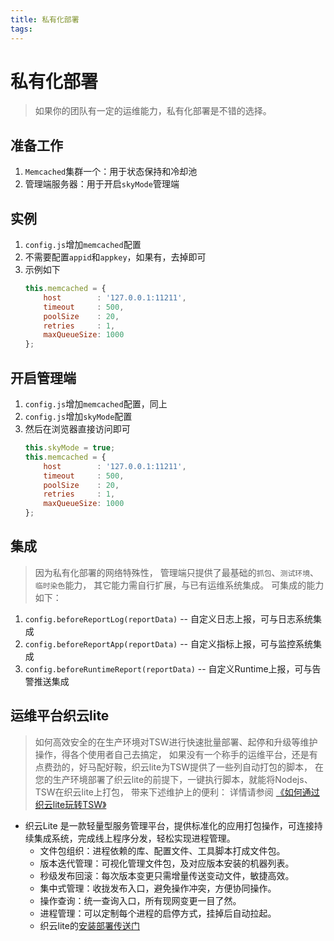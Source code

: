 ```yaml
---
title: 私有化部署
tags:
---
```

# 私有化部署

> 如果你的团队有一定的运维能力，私有化部署是不错的选择。


## 准备工作

1. `Memcached`集群一个：用于状态保持和冷却池
1. 管理端服务器：用于开启`skyMode`管理端


## 实例

1. `config.js`增加`memcached`配置
1. 不需要配置`appid`和`appkey`，如果有，去掉即可
1. 示例如下
    ```js
    this.memcached = {
        host        : '127.0.0.1:11211',
        timeout     : 500,
        poolSize    : 20,
        retries     : 1,
        maxQueueSize: 1000
    };
    ```


## 开启管理端

1. `config.js`增加`memcached`配置，同上
1. `config.js`增加`skyMode`配置
1. 然后在浏览器直接访问即可
    ```js
    this.skyMode = true;
    this.memcached = {
        host        : '127.0.0.1:11211',
        timeout     : 500,
        poolSize    : 20,
        retries     : 1,
        maxQueueSize: 1000
    };
    ```


## 集成

> 因为私有化部署的网络特殊性，
> 管理端只提供了最基础的`抓包`、`测试环境`、`临时染色`能力，
> 其它能力需自行扩展，与已有运维系统集成。
> 可集成的能力如下：

1. `config.beforeReportLog(reportData)` -- 自定义日志上报，可与日志系统集成
1. `config.beforeReportApp(reportData)` -- 自定义指标上报，可与监控系统集成
1. `config.beforeRuntimeReport(reportData)` -- 自定义Runtime上报，可与告警推送集成


## 运维平台织云lite

> 如何高效安全的在生产环境对TSW进行快速批量部署、起停和升级等维护操作，得各个使用者自己去搞定，
如果没有一个称手的运维平台，还是有点费劲的，好马配好鞍，织云lite为TSW提供了一些列自动打包的脚本，
在您的生产环境部署了织云lite的前提下，一键执行脚本，就能将Nodejs、TSW在织云lite上打包，
带来下述维护上的便利：
详情请参阅 [《如何通过织云lite玩转TSW》](http://bbs.coc.tencent.com/forum.php?mod=viewthread&tid=63)

- 织云Lite 是一款轻量型服务管理平台，提供标准化的应用打包操作，可连接持续集成系统，完成线上程序分发，轻松实现进程管理。
    - 文件包组织：进程依赖的库、配置文件、工具脚本打成文件包。
    - 版本迭代管理：可视化管理文件包，及对应版本安装的机器列表。
    - 秒级发布回滚：每次版本变更只需增量传送变动文件，敏捷高效。
    - 集中式管理：收拢发布入口，避免操作冲突，方便协同操作。
    - 操作查询：统一查询入口，所有现网变更一目了然。
    - 进程管理：可以定制每个进程的启停方式，挂掉后自动拉起。
    - 织云lite的[安装部署传送门](http://bbs.coc.tencent.com/forum.php?mod=viewthread&tid=24)



